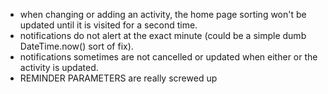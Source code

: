 - when changing or adding an activity, the home page sorting won't be updated until it is visited for a second time.
- notifications do not alert at the exact minute (could be a simple dumb DateTime.now() sort of fix).
- notifications sometimes are not cancelled or updated when either or the activity is updated.
- REMINDER PARAMETERS are really screwed up
